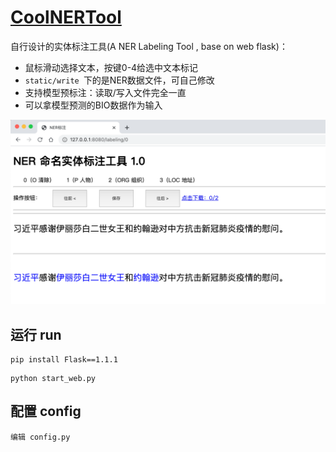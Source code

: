 # [CoolNERTool](https://github.com/425776024/CoolNERTool)

自行设计的实体标注工具(A NER Labeling Tool , base on web flask)：

- 鼠标滑动选择文本，按键0-4给选中文本标记
- ```static/write ```下的是NER数据文件，可自己修改
- 支持模型预标注：读取/写入文件完全一直
- 可以拿模型预测的BIO数据作为输入

![](img/image.png)

## 运行 run
```shell
pip install Flask==1.1.1
```
```shell
python start_web.py
```

## 配置 config
`编辑 config.py`